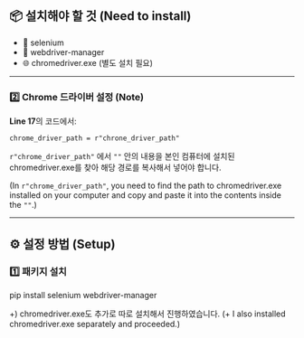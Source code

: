 ## 📦 설치해야 할 것 (Need to install)
- 🐍 selenium
- 🔧 webdriver-manager
- 🌐 chromedriver.exe (별도 설치 필요)

---

### 2️⃣ Chrome 드라이버 설정 (Note)
**Line 17**의 코드에서:

`chrome_driver_path = r"chrone_driver_path"`

`r"chrome_driver_path"` 에서 `""` 안의 내용을 본인 컴퓨터에 설치된 chromedriver.exe를 찾아 해당 경로를 복사해서 넣어야 합니다.

(In `r"chrome_driver_path"`, you need to find the path to chromedriver.exe installed on your computer and copy and paste it into the contents inside the `""`.)

---

## ⚙️ 설정 방법 (Setup)

### 1️⃣ 패키지 설치

pip install selenium webdriver-manager

+) chromedriver.exe도 추가로 따로 설치해서 진행하였습니다.
(+ I also installed chromedriver.exe separately and proceeded.)
